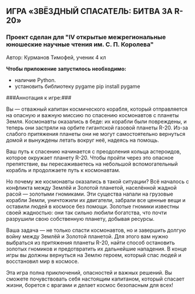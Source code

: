 ## **ИГРА «ЗВЁЗДНЫЙ СПАСАТЕЛЬ: БИТВА ЗА R-20»**

### Проект сделан для "IV открытые межрегиональные юношеские научные чтения им. С. П. Королева"

Автор: Курманов Тимофей, ученик 4 кл

**Чтобы приложение запустилось необходимо:**
- наличие Python. 
- установить библиотеку pygame
	pip install pygame


###Аннотация к игре:###

Вы — отважный капитан космического корабля, который отправляется на опасную и важную миссию по спасению космонавтов с планеты Земля. Космонавты оказались в беде: их корабли были повреждены, и теперь они застряли на орбите гигантской газовой планеты R-20. Из-за слабого притяжения планеты они не могут самостоятельно вернуться домой и вынуждены летать вокруг неё, надеясь на помощь.  

Ваш путь к спасению начинается с преодоления кольца астероидов, которое окружает планету R-20. Чтобы пройти через это опасное препятствие, вы пересаживаетесь на небольшой вспомогательный корабль и продолжаете путь к космонавтам.  

Но почему же космонавты оказались в такой ситуации? Всё началось с конфликта между Землёй и Золотой планетой, населённой жадной расой — золотыми гномиками. Эти существа напали на грузовые корабли Земли, уничтожили их двигатели, забрали все ценные вещи и оставили людей в космосе без помощи. Золотые гномики известны своей жадностью: они так сильно любили богатства, что почти разрушили свою собственную планету, добывая ресурсы.  

Ваша задача — не только спасти космонавтов, но и завершить долгую войну между Землёй и Золотой планетой. Для этого вам нужно выбраться из притяжения планеты R-20, найти способ остановить золотых гномиков и предотвратить их дальнейшие нападения. В конце игры вы должны вернуться на Землю героем, который спас людей и восстановил мир в космосе.  

Эта игра полна приключений, опасностей и важных решений. Вы сможете почувствовать себя настоящим капитаном, который спасает жизни, борется с врагами и делает космос безопасным для всех!










